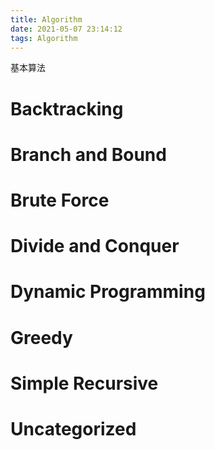 ```yaml
---
title: Algorithm
date: 2021-05-07 23:14:12
tags: Algorithm
---
```


基本算法<!--more--> 

# Backtracking

# Branch and Bound

# Brute Force

# Divide and Conquer

# Dynamic Programming

# Greedy

# Simple Recursive

# Uncategorized